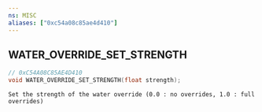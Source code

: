 ```yaml
---
ns: MISC
aliases: ["0xc54a08c85ae4d410"]
---
```

## WATER_OVERRIDE_SET_STRENGTH

```c
// 0xC54A08C85AE4D410
void WATER_OVERRIDE_SET_STRENGTH(float strength);
```

```
Set the strength of the water override (0.0 : no overrides, 1.0 : full overrides)
```
